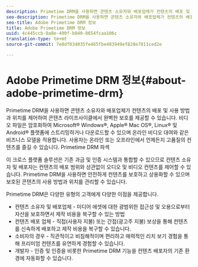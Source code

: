 ```yaml
---
description: Primetime DRM을 사용하면 콘텐츠 소유자와 배포업체가 컨텐츠의 배포 및 사용 방법과 위치를 제어하여 콘텐츠 라이프사이클에서 완벽한 보호를 제공할 수 있습니다. 비디오 파일은 암호화하여 Microsoft® Windows®, Apple® Mac OS®, Linux® 및 Android® 플랫폼에 스트리밍하거나 다운로드할 수 있으며 온라인 비디오 대여와 같은 비즈니스 모델을 적용합니다. 사용자는 온라인 또는 오프라인에서 언제든지 고품질의 컨텐츠를 즐길 수 있습니다. Primetime DRM 파섹
seo-description: Primetime DRM을 사용하면 콘텐츠 소유자와 배포업체가 컨텐츠의 배포 및 사용 방법과 위치를 제어하여 콘텐츠 라이프사이클에서 완벽한 보호를 제공할 수 있습니다. 비디오 파일은 암호화하여 Microsoft® Windows®, Apple® Mac OS®, Linux® 및 Android® 플랫폼에 스트리밍하거나 다운로드할 수 있으며 온라인 비디오 대여와 같은 비즈니스 모델을 적용합니다. 사용자는 온라인 또는 오프라인에서 언제든지 고품질의 컨텐츠를 즐길 수 있습니다. Primetime DRM 파섹
seo-title: Adobe Primetime DRM 정보
title: Adobe Primetime DRM 정보
uuid: 4c445ccb-0a8e-490f-b840-8654fcaa106c
translation-type: tm+mt
source-git-commit: 7e8df034035fe465fbe403949ef828e7811ced2e

---
```



# Adobe Primetime DRM 정보{#about-adobe-primetime-drm}

Primetime DRM을 사용하면 콘텐츠 소유자와 배포업체가 컨텐츠의 배포 및 사용 방법과 위치를 제어하여 콘텐츠 라이프사이클에서 완벽한 보호를 제공할 수 있습니다. 비디오 파일은 암호화하여 Microsoft® Windows®, Apple® Mac OS®, Linux® 및 Android® 플랫폼에 스트리밍하거나 다운로드할 수 있으며 온라인 비디오 대여와 같은 비즈니스 모델을 적용합니다. 사용자는 온라인 또는 오프라인에서 언제든지 고품질의 컨텐츠를 즐길 수 있습니다. Primetime DRM 파섹

이 크로스 플랫폼 솔루션은 기존 과금 및 인증 시스템과 통합할 수 있으므로 컨텐츠 소유자 및 배포자는 컨텐츠의 배포 범위와 상관없이 오디오 및 비디오 컨텐츠를 제어할 수 있습니다. Primetime DRM을 사용하면 안전하게 컨텐츠를 보호하고 상용화할 수 있으며 보호된 콘텐츠의 사용 방법과 위치를 관리할 수 있습니다.

Primetime DRM은 다양한 유형의 고객에게 다양한 이점을 제공합니다.

* 컨텐츠 소유자 및 배포업체 - 미디어 에셋에 대한 광범위한 접근성 및 오용으로부터 자산을 보호하면서 제작 비용을 복구할 수 있는 방법
* 컨텐츠 배포 업체 - 직접(사용자 지불) 또는 간접(광고주 지불) 보상을 통해 컨텐츠를 신속하게 배포하고 제작 비용을 복구할 수 있습니다.
* 소비자의 경우 - 직관적이고 비침해적이며 편리하고 매력적인 리치 보기 경험을 통해 프리미엄 컨텐츠를 유연하게 경험할 수 있습니다.
* 개발자 - 인증 및 인증을 비롯한 Primetime DRM 기능을 컨텐츠 배포자의 기존 환경에 자동화할 수 있습니다.


